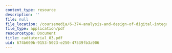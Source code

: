 ```yaml
---
content_type: resource
description: ''
file: null
file_location: /coursemedia/6-374-analysis-and-design-of-digital-integrated-circuits-fall-2003/674b609b91535023e25047539fb3a906_cadtutorial_03.pdf
file_type: application/pdf
resourcetype: Document
title: cadtutorial_03.pdf
uid: 674b609b-9153-5023-e250-47539fb3a906
---
```

